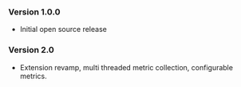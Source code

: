 
### Version 1.0.0

* Initial open source release

### Version 2.0

* Extension revamp, multi threaded metric collection, configurable metrics. 
